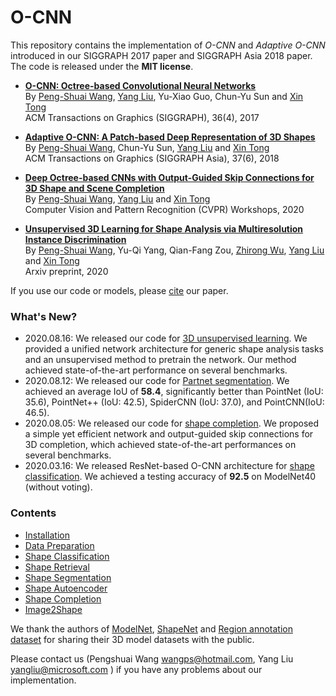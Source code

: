 # O-CNN

<!-- ## Introduction <a name="introduction"></a> -->

This repository contains the implementation of *O-CNN*  and  *Adaptive O-CNN* 
introduced in our SIGGRAPH 2017 paper and SIGGRAPH Asia 2018 paper.  
The code is released under the **MIT license**.

- **[O-CNN: Octree-based Convolutional Neural Networks](https://wang-ps.github.io/O-CNN.html)**<br/>
  By [Peng-Shuai Wang](https://wang-ps.github.io/), [Yang Liu](https://xueyuhanlang.github.io/), 
  Yu-Xiao Guo, Chun-Yu Sun and [Xin Tong](https://www.microsoft.com/en-us/research/people/xtong/) <br/>
  ACM Transactions on Graphics (SIGGRAPH), 36(4), 2017

- **[Adaptive O-CNN: A Patch-based Deep Representation of 3D Shapes](https://wang-ps.github.io/AO-CNN.html)**<br/>
By [Peng-Shuai Wang](https://wang-ps.github.io/), Chun-Yu Sun, [Yang Liu](https://xueyuhanlang.github.io/) 
and [Xin Tong](https://www.microsoft.com/en-us/research/people/xtong/)<br/>
ACM Transactions on Graphics (SIGGRAPH Asia), 37(6), 2018<br/>

- **[Deep Octree-based CNNs with Output-Guided Skip Connections for 3D Shape and Scene Completion](https://arxiv.org/abs/2006.03762)**<br/>
By [Peng-Shuai Wang](https://wang-ps.github.io/), [Yang Liu](https://xueyuhanlang.github.io/) 
and [Xin Tong](https://www.microsoft.com/en-us/research/people/xtong/)<br/>
Computer Vision and Pattern Recognition (CVPR) Workshops, 2020<br/>

- **[Unsupervised 3D Learning for Shape Analysis via Multiresolution Instance Discrimination](https://arxiv.org/abs/2008.01068)**<br/>
By [Peng-Shuai Wang](https://wang-ps.github.io/), Yu-Qi Yang, Qian-Fang Zou, 
[Zhirong Wu](https://www.microsoft.com/en-us/research/people/wuzhiron/), 
[Yang Liu](https://xueyuhanlang.github.io/) 
and [Xin Tong](https://www.microsoft.com/en-us/research/people/xtong/)<br/>
Arxiv preprint, 2020<br/>

If you use our code or models, please [cite](docs/citation.md) our paper.


### What's New?

- 2020.08.16: We released our code for [3D unsupervised learning](docs/unsupervised.md).
  We provided a unified network architecture for generic shape analysis tasks and 
  an unsupervised method to pretrain the network. Our method achieved state-of-the-art 
  performance on several benchmarks.
- 2020.08.12: We released our code for 
  [Partnet segmentation](docs/segmentation.md#shape-segmentation-on-partnet-with-tensorflow).
  We achieved  an average IoU of **58.4**, significantly better than PointNet
  (IoU: 35.6), PointNet++ (IoU: 42.5), SpiderCNN (IoU: 37.0), and PointCNN(IoU:
  46.5).
- 2020.08.05: We released our code for [shape completion](docs/completion.md).
  We proposed a simple yet efficient network and output-guided skip connections
  for 3D completion, which achieved state-of-the-art performances on several 
  benchmarks.
- 2020.03.16: We released ResNet-based O-CNN architecture for 
  [shape classification](docs/classification.md#o-cnn-on-tensorflow).
  We achieved a testing accuracy of **92.5** on ModelNet40 (without voting).



### Contents
- [Installation](docs/installation.md)
- [Data Preparation](docs/data_preparation.md)
- [Shape Classification](docs/classification.md)
- [Shape Retrieval](docs/retrieval.md)
- [Shape Segmentation](docs/segmentation.md)
- [Shape Autoencoder](docs/autoencoder.md)
- [Shape Completion](docs/completion.md)
- [Image2Shape](docs/image2shape.md)



We thank the authors of [ModelNet](http://modelnet.cs.princeton.edu), 
[ShapeNet](http://shapenet.cs.stanford.edu/shrec16/) and 
[Region annotation dataset](http://cs.stanford.edu/~ericyi/project_page/part_annotation/index.html) 
for sharing their 3D model datasets with the public.

Please contact us (Pengshuai Wang wangps@hotmail.com, Yang Liu yangliu@microsoft.com ) 
if you have any problems about our implementation.  

